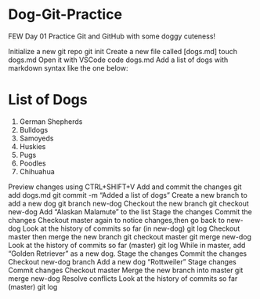 # Dog-Git-Practice
FEW Day 01
Practice Git and GitHub with some doggy cuteness!

Initialize a new git repo 
git init
Create a new file called [dogs.md]
touch dogs.md
Open it with VSCode
code dogs.md
Add a list of dogs with markdown syntax like the one below:
		
# List of Dogs
1. German Shepherds
2. Bulldogs
3. Samoyeds
4. Huskies
5. Pugs
6. Poodles
7. Chihuahua

Preview changes using CTRL+SHIFT+V
Add and commit the changes
git add dogs.md
git commit -m “Added a list of dogs”
Create a new branch to add a new dog
git branch new-dog
Checkout the new branch
git checkout new-dog
Add “Alaskan Malamute” to the list
Stage the changes
Commit the changes
Checkout master again to notice changes,then go back to new-dog
Look at the history of commits so far (in new-dog) 
git log 
Checkout master then merge the new branch
git checkout master
git merge new-dog
Look at the history of commits so far (master) 
git log 
While in master, add “Golden Retriever” as a new dog.
Stage the changes
Commit the changes
Checkout new-dog branch
Add a new dog “Rottweiler” 
Stage changes
Commit changes
Checkout master
Merge the new branch into master
git merge new-dog
Resolve conflicts
Look at the history of commits so far (master) 
git log 

